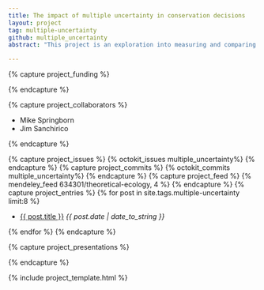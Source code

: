```yaml
---
title: The impact of multiple uncertainty in conservation decisions 
layout: project
tag: multiple-uncertainty
github: multiple_uncertainty
abstract: "This project is an exploration into measuring and comparing the value of information in the problem of optimal control or management of a natural resource under multiple sources of uncertainty. Uncertainty about model dynamics, quality of information, and the accuracy of management implementation pose a challenge both in theory and practice of managing natural systems. Different forms of uncertainty may interact, making it impossible to study each in isolation, even in theory and simulation. While managers can often gather additional information to decease uncertainty, not all information is equally valuable. The goal of this project is to help illuminate what kinds of information are most valuable (or kinds of uncertainty are most hazardous) in a way that can be quantified directly in the context of the management optimization problem."

---
```


{% capture project_funding %}

{% endcapture %}

{% capture project_collaborators %}

- Mike Springborn
- Jim Sanchirico 

{% endcapture %}

{% capture project_issues %}
{% octokit_issues multiple_uncertainty%}
{% endcapture %}
{% capture project_commits %}
{% octokit_commits multiple_uncertainty%}
{% endcapture %}
{% capture project_feed %}
{% mendeley_feed 634301/theoretical-ecology, 4 %}
{% endcapture %}
{% capture project_entries %}
{% for post in site.tags.multiple-uncertainty limit:8 %}
- <a href="{{ post.url }}">{{ post.title }}</a> <span style="font-style:italic"> {{ post.date | date_to_string }}</span>

{% endfor %}
{% endcapture %}

{% capture project_presentations %}

{% endcapture %}


{% include project_template.html %}
